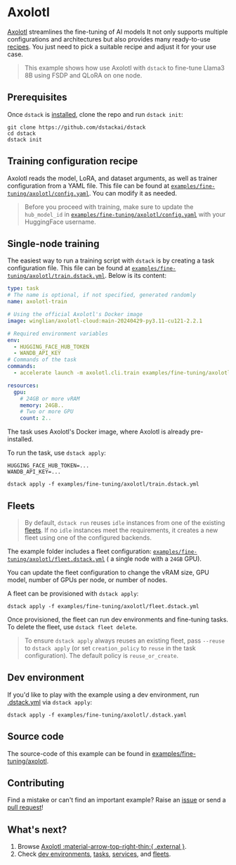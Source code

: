 # Axolotl

[Axolotl](https://github.com/OpenAccess-AI-Collective/axolotl) streamlines the fine-tuning of AI models It not only
supports multiple configurations and architectures but also provides many
ready-to-use [recipes](https://github.com/axolotl-ai-cloud/axolotl/tree/main/examples). You just need to pick a suitable
recipe and adjust it for your use case.

> This example shows how use Axolotl with `dstack` to fine-tune Llama3 8B using FSDP and QLoRA
> on one node.

## Prerequisites

Once `dstack` is [installed](https://dstack.ai/docs/installation), clone the repo and run `dstack init`:

```shell
git clone https://github.com/dstackai/dstack
cd dstack
dstack init
```

## Training configuration recipe

Axolotl reads the model, LoRA, and dataset arguments, as well as trainer configuration from a YAML file. This file can
be found at [`examples/fine-tuning/axolotl/config.yaml`](https://github.com/dstackai/dstack/blob/master/examples/fine-tuning/axolotl/config.yaml).
You can modify it as needed.

> Before you proceed with training, make sure to update the `hub_model_id` in [`examples/fine-tuning/axolotl/config.yaml`](https://github.com/dstackai/dstack/blob/master/examples/fine-tuning/alignment-handbook/config.yaml)
> with your HuggingFace username.

## Single-node training

The easiest way to run a training script with `dstack` is by creating a task configuration file.
This file can be found at [`examples/fine-tuning/axolotl/train.dstack.yml`](https://github.com/dstackai/dstack/blob/master/examples/fine-tuning/axolotl/train.dstack.yml). Below is its content: 

```yaml
type: task
# The name is optional, if not specified, generated randomly
name: axolotl-train

# Using the official Axolotl's Docker image
image: winglian/axolotl-cloud:main-20240429-py3.11-cu121-2.2.1

# Required environment variables
env:
  - HUGGING_FACE_HUB_TOKEN
  - WANDB_API_KEY
# Commands of the task
commands:
  - accelerate launch -m axolotl.cli.train examples/fine-tuning/axolotl/config.yaml

resources:
  gpu:
    # 24GB or more vRAM
    memory: 24GB..
    # Two or more GPU
    count: 2..
```

The task uses Axolotl's Docker image, where Axolotl is already pre-installed.

To run the task, use `dstack apply`:

```shell
HUGGING_FACE_HUB_TOKEN=...
WANDB_API_KEY=...

dstack apply -f examples/fine-tuning/axolotl/train.dstack.yml
```

## Fleets

> By default, `dstack run` reuses `idle` instances from one of the existing [fleets](https://dstack.ai/docs/fleets).
> If no `idle` instances meet the requirements, it creates a new fleet using one of the configured backends.

The example folder includes a fleet configuration: 
[ `examples/fine-tuning/axolotl/fleet.dstack.yml`](https://github.com/dstackai/dstack/blob/master/examples/fine-tuning/axolotl/fleet.dstack.yml) 
( a single node with a `24GB` GPU).

You can update the fleet configuration to change the vRAM size, GPU model, number of GPUs per node, or number of nodes. 

A fleet can be provisioned with `dstack apply`:

```shell
dstack apply -f examples/fine-tuning/axolotl/fleet.dstack.yml
```

Once provisioned, the fleet can run dev environments and fine-tuning tasks.
To delete the fleet, use `dstack fleet delete`.

> To ensure `dstack apply` always reuses an existing fleet,
> pass `--reuse` to `dstack apply` (or set `creation_policy` to `reuse` in the task configuration).
> The default policy is `reuse_or_create`.

## Dev environment

If you'd like to play with the example using a dev environment, run
[.dstack.yml](https://github.com/dstackai/dstack/examples/fine-tuning/axolotl/.dstack.yml) via `dstack apply`:

```shell
dstack apply -f examples/fine-tuning/axolotl/.dstack.yaml 
```

## Source code

The source-code of this example can be found in  [examples/fine-tuning/axolotl](https://github.com/dstackai/dstack/blob/master/examples/fine-tuning/axolotl).

## Contributing

Find a mistake or can't find an important example? Raise an [issue](https://github.com/dstackai/dstack/issues) or send a [pull request](https://github.com/dstackai/dstack/tree/master/examples)!

## What's next?

1. Browse [Axolotl :material-arrow-top-right-thin:{ .external }](https://github.com/OpenAccess-AI-Collective/axolotl).
2. Check [dev environments](https://dstack.ai/docs/dev-environments), [tasks](https://dstack.ai/docs/tasks), 
   [services](https://dstack.ai/docs/services), and [fleets](https://dstack.ai/docs/fleets).